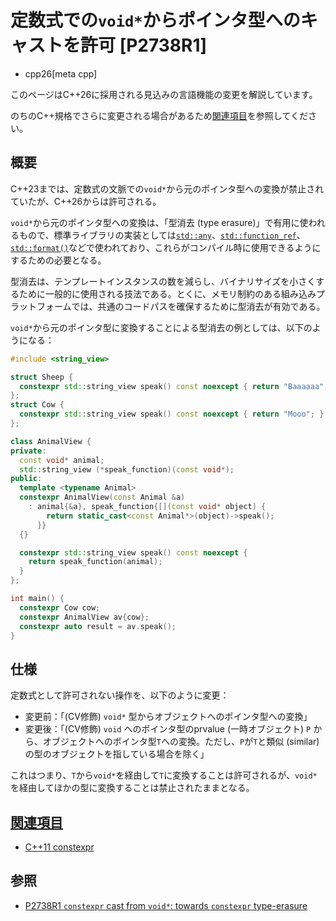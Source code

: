 # 定数式での`void*`からポインタ型へのキャストを許可 [P2738R1]
* cpp26[meta cpp]

<!-- start lang caution -->

このページはC++26に採用される見込みの言語機能の変更を解説しています。

のちのC++規格でさらに変更される場合があるため[関連項目](#relative-page)を参照してください。

<!-- last lang caution -->

## 概要
C++23までは、定数式の文脈での`void*`から元のポインタ型への変換が禁止されていたが、C++26からは許可される。

`void*`から元のポインタ型への変換は、「型消去 (type erasure)」で有用に使われるもので、標準ライブラリの実装としては[`std::any`](/reference/any/any.md)、[`std::function_ref`](/reference/functional/funcion_ref.md)、[`std::format()`](/reference/format/format.md)などで使われており、これらがコンパイル時に使用できるようにするための必要となる。

型消去は、テンプレートインスタンスの数を減らし、バイナリサイズを小さくするために一般的に使用される技法である。とくに、メモリ制約のある組み込みプラットフォームでは、共通のコードパスを確保するために型消去が有効である。

`void*`から元のポインタ型に変換することによる型消去の例としては、以下のようになる：

```cpp
#include <string_view>

struct Sheep {
  constexpr std::string_view speak() const noexcept { return "Baaaaaa"; }
};
struct Cow {
  constexpr std::string_view speak() const noexcept { return "Mooo"; }
};

class AnimalView {
private:
  const void* animal;
  std::string_view (*speak_function)(const void*);
public:
  template <typename Animal>
  constexpr AnimalView(const Animal &a)
    : animal{&a}, speak_function{[](const void* object) {
        return static_cast<const Animal*>(object)->speak();
      }}
  {}

  constexpr std::string_view speak() const noexcept {
    return speak_function(animal);
  }
};

int main() {
  constexpr Cow cow;
  constexpr AnimalView av{cow};
  constexpr auto result = av.speak();
}
```

## 仕様
定数式として許可されない操作を、以下のように変更：

- 変更前：「(CV修飾) `void*` 型からオブジェクトへのポインタ型への変換」
- 変更後：「(CV修飾) `void` へのポインタ型のprvalue (一時オブジェクト) `P` から、オブジェクトへのポインタ型`T`への変換。ただし、`P`が`T`と類似 (similar) の型のオブジェクトを指している場合を除く」

これはつまり、`T`から`void*`を経由して`T`に変換することは許可されるが、`void*`を経由してほかの型に変換することは禁止されたままとなる。


## <a id="relative-page" href="#relative-page">関連項目</a>
- [C++11 constexpr](/lang/cpp11/constexpr.md)


## 参照
- [P2738R1 `constexpr` cast from `void*`: towards `constexpr` type-erasure](http://open-std.org/jtc1/sc22/wg21/docs/papers/2023/p2738r1.pdf)
